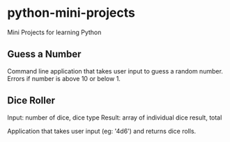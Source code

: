 # python-mini-projects
Mini Projects for learning Python

## Guess a Number

Command line application that takes user input to guess a random number.
Errors if number is above 10 or below 1.

## Dice Roller

Input: number of dice, dice type
Result: array of individual dice result, total

Application that takes user input (eg: '4d6') and returns dice rolls.
